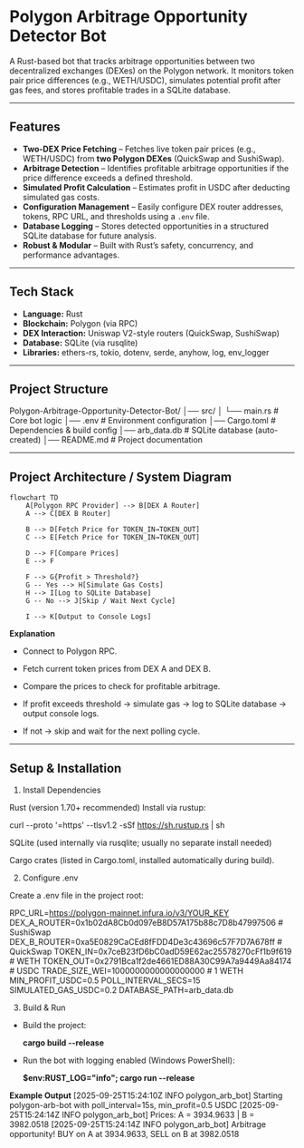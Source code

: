# Polygon Arbitrage Opportunity Detector Bot

A Rust-based bot that tracks arbitrage opportunities between two decentralized exchanges (DEXes) on the Polygon network. It monitors token pair price differences (e.g., WETH/USDC), simulates potential profit after gas fees, and stores profitable trades in a SQLite database.

---

## Features

- **Two-DEX Price Fetching** – Fetches live token pair prices (e.g., WETH/USDC) from **two Polygon DEXes** (QuickSwap and SushiSwap).  
- **Arbitrage Detection** – Identifies profitable arbitrage opportunities if the price difference exceeds a defined threshold.  
- **Simulated Profit Calculation** – Estimates profit in USDC after deducting simulated gas costs.  
- **Configuration Management** – Easily configure DEX router addresses, tokens, RPC URL, and thresholds using a `.env` file.  
- **Database Logging** – Stores detected opportunities in a structured SQLite database for future analysis.  
- **Robust & Modular** – Built with Rust’s safety, concurrency, and performance advantages.  

---

## Tech Stack

- **Language:** Rust  
- **Blockchain:** Polygon (via RPC)  
- **DEX Interaction:** Uniswap V2-style routers (QuickSwap, SushiSwap)  
- **Database:** SQLite (via rusqlite)  
- **Libraries:** ethers-rs, tokio, dotenv, serde, anyhow, log, env_logger  

---

## Project Structure

Polygon-Arbitrage-Opportunity-Detector-Bot/
│── src/
│ └── main.rs # Core bot logic
│── .env # Environment configuration
│── Cargo.toml # Dependencies & build config
│── arb_data.db # SQLite database (auto-created)
│── README.md # Project documentation

---

## Project Architecture / System Diagram


```mermaid
flowchart TD
    A[Polygon RPC Provider] --> B[DEX A Router]
    A --> C[DEX B Router]

    B --> D[Fetch Price for TOKEN_IN→TOKEN_OUT]
    C --> E[Fetch Price for TOKEN_IN→TOKEN_OUT]

    D --> F[Compare Prices]
    E --> F

    F --> G{Profit > Threshold?}
    G -- Yes --> H[Simulate Gas Costs]
    H --> I[Log to SQLite Database]
    G -- No --> J[Skip / Wait Next Cycle]

    I --> K[Output to Console Logs]                                                                                               
```

 **Explanation**

- Connect to Polygon RPC.

- Fetch current token prices from DEX A and DEX B.

- Compare the prices to check for profitable arbitrage.

- If profit exceeds threshold → simulate gas → log to SQLite database → output console logs.

- If not → skip and wait for the next polling cycle.

---

## Setup & Installation
1. Install Dependencies

Rust (version 1.70+ recommended)
Install via rustup:

curl --proto '=https' --tlsv1.2 -sSf https://sh.rustup.rs | sh


SQLite (used internally via rusqlite; usually no separate install needed)

Cargo crates (listed in Cargo.toml, installed automatically during build).

2. Configure .env

Create a .env file in the project root:

RPC_URL=https://polygon-mainnet.infura.io/v3/YOUR_KEY
DEX_A_ROUTER=0x1b02dA8Cb0d097eB8D57A175b88c7D8b47997506   # SushiSwap
DEX_B_ROUTER=0xa5E0829CaCEd8fFDD4De3c43696c57F7D7A678ff   # QuickSwap
TOKEN_IN=0x7ceB23fD6bC0adD59E62ac25578270cFf1b9f619       # WETH
TOKEN_OUT=0x2791Bca1f2de4661ED88A30C99A7a9449Aa84174      # USDC
TRADE_SIZE_WEI=1000000000000000000   # 1 WETH
MIN_PROFIT_USDC=0.5
POLL_INTERVAL_SECS=15
SIMULATED_GAS_USDC=0.2
DATABASE_PATH=arb_data.db


3. Build & Run

- Build the project:

  **cargo build --release**


- Run the bot with logging enabled (Windows PowerShell):

  **$env:RUST_LOG="info"; cargo run --release**

**Example Output**
[2025-09-25T15:24:10Z INFO  polygon_arb_bot] Starting polygon-arb-bot with poll_interval=15s, min_profit=0.5 USDC
[2025-09-25T15:24:14Z INFO  polygon_arb_bot] Prices: A = 3934.9633 | B = 3982.0518
[2025-09-25T15:24:14Z INFO  polygon_arb_bot]  Arbitrage opportunity! BUY on A at 3934.9633, SELL on B at 3982.0518 